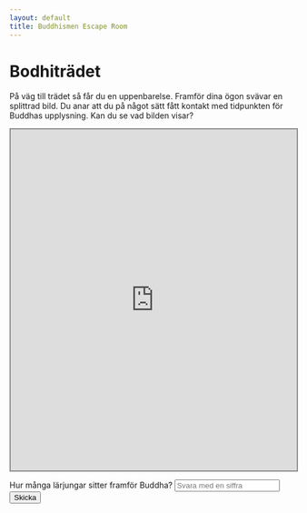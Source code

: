 ```yaml
---
layout: default
title: Buddhismen Escape Room
---
```


# Bodhiträdet
På väg till trädet så får du en uppenbarelse. Framför dina ögon svävar en splittrad bild. 
Du anar att du på något sätt fått kontakt med tidpunkten för Buddhas upplysning.
Kan du se vad bilden visar?

 
<iframe 
    style="width:100%; height:600px; max-height:90vh; border:2px solid #888;" 
    allowfullscreen 
    src="https://www.jigsawexplorer.com/online-jigsaw-puzzle-player.html?frm=1&url=aHR0cHM6Ly9tcmpvZmEuZ2l0aHViLmlvL2Fzc2V0cy9pbWFnZXMvcHJlZGlrYW4uanBlZ18obm9fcHJldmlld180KV8obm9wPTI0KQ~~&color=charcoal" 
    title="Buddhas predikan">
</iframe>

Hur många lärjungar sitter framför Buddha?
<input type="text" id="answer" placeholder="Svara med en siffra">
<button onclick="checkAnswer()">Skicka</button>

<p id="message"></p>
<a href="rum3-2.html" id="nextLink" style="display:none;">Gå vidare!</a>

<script>
function checkAnswer() {
    var userAnswer = document.getElementById('answer').value.trim().toLowerCase();
    var message = document.getElementById('message');
    var nextLink = document.getElementById('nextLink');

    // Accepterar "5" som korrekt svar
    if(userAnswer === '5') {
        message.textContent = "Rätt! Du kan gå vidare.";
        nextLink.style.display = 'inline';
    } else {
        message.textContent = "Fel svar, försök igen!";
        nextLink.style.display = 'none';
    }
}
</script>


